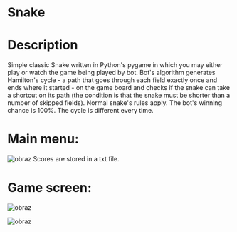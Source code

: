 # Snake

# Description
Simple classic Snake written in Python's pygame in which you may either play or watch the game being played by bot.
Bot's algorithm generates Hamilton's cycle - a path that goes through each field exactly once and ends where it started - on the game board and checks if the snake can take a shortcut on its path (the condition is that the snake must be shorter than a number of skipped fields). Normal snake's rules apply. The bot's winning chance is 100%. The cycle is different every time.

# Main menu:
![obraz](https://github.com/mikolajWasik/snake/assets/96197911/7526ea2f-3c41-405b-8012-3d234cda4afc)
Scores are stored in a txt file.

# Game screen:
![obraz](https://github.com/mikolajWasik/snake/assets/96197911/9a9c0811-9d78-4661-97d5-3a5595f3a8b5)

![obraz](https://github.com/mikolajWasik/snake/assets/96197911/3761d1b8-63d5-4acf-96ff-22580854e3df)
